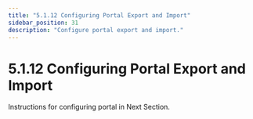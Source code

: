 ```yaml
---
title: "5.1.12 Configuring Portal Export and Import"
sidebar_position: 31
description: "Configure portal export and import."
---
```


# 5.1.12 Configuring Portal Export and Import

Instructions for configuring portal in Next Section.

